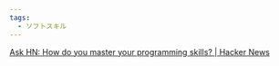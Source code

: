 ```yaml
---
tags:
  - ソフトスキル
---
```

[Ask HN: How do you master your programming skills? | Hacker News](https://news.ycombinator.com/item?id=39498426)